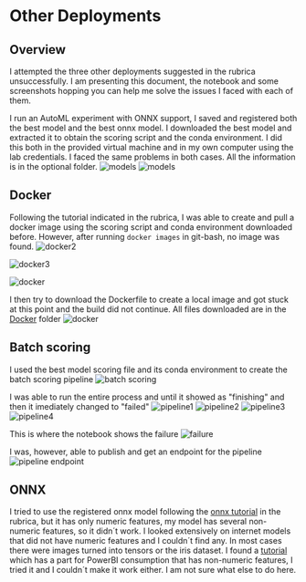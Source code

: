 # Other Deployments
## Overview
I attempted the three other deployments suggested in the rubrica unsuccessfully. I am presenting this document, the notebook and some screenshots hopping you can help me solve the issues I faced with each of them.

I run an AutoML experiment with ONNX support, I saved and registered both the best model and the best onnx model. I downloaded the best model and extracted it to obtain the scoring script and the conda environment. I did this both in the provided virtual machine and in my own computer using the lab credentials. I faced the same problems in both cases. All the information is in the optional folder.
![models](./optional/images/models.png)
![models](./optional/images/models2.png)

## Docker
Following the tutorial indicated in the rubrica, I was able to create and pull a docker image using the scoring script and conda environment downloaded before. However, after running ``docker images`` in git-bash, no image was found.
![docker2](./optional/images/docker2.png)

![docker3](./optional/images/docker3.png)

![docker](./optional/images/docker.png)

I then try to download the Dockerfile to create a local image and got stuck at this point and the build did not continue. All files downloaded are in the [Docker](./optional/docker) folder
![docker](./optional/images/docker1.png)

## Batch scoring
I used the best model scoring file and its conda environment to create the batch scoring pipeline
![batch scoring](./optional/images/batchScore.png)

I was able to run the entire process and until it showed as "finishing" and then it imediately changed to "failed" 
![pipeline1](./optional/images/pipeline1.png)
![pipeline2](./optional/images/pipeline2.png)
![pipeline3](./optional/images/pipeline3.png)
![pipeline4](./optional/images/pipelineFailed.png)

This is where the notebook shows the failure
![failure](./optional/images/failure.png)

I was, however, able to publish and get an endpoint for the pipeline
![pipeline endpoint](./optional/images/pipeline5.png)
## ONNX
I tried to use the registered onnx model following the [onnx tutorial](https://docs.microsoft.com/en-us/azure/machine-learning/concept-onnx) in the rubrica, but it has only numeric features, my model has 
several non-numeric features, so it didn´t work. I looked extensively on internet models that did not have numeric features and I couldn´t find any. In most cases there were images turned into tensors or the iris dataset. I found a [tutorial](https://docs.microsoft.com/en-us/azure/machine-learning/how-to-deploy-advanced-entry-script) which has a part for PowerBI consumption that has non-numeric features, I tried it and I couldn´t make it work either. I am not sure what else to do here.



